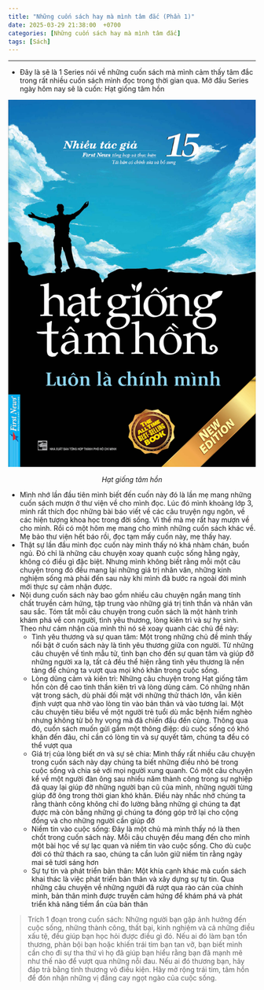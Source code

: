 ```yaml
---
title: "Những cuốn sách hay mà mình tâm đắc (Phần 1)"
date: 2025-03-29 21:38:00  +0700
categories: [Những cuốn sách hay mà mình tâm đắc]
tags: [Sách]
---
```


---

- Đây là sẽ là 1 Series nói về những cuốn sách mà mình cảm thấy tâm đắc trong rất nhiều cuốn sách mình đọc trong thời gian qua. Mở đầu Series ngày hôm nay sẽ là cuốn: Hạt giống tâm hồn

![anh](/assets/images/book/1.jpg)

<p align="center"><em>Hạt giống tâm hồn</em></p>

- Mình nhớ lần đầu tiên mình biết đến cuốn này đó là lần mẹ mang những cuốn sách mượn ở thư viện về cho mình đọc. Lúc đó mình khoảng lớp 3, mình rất thích đọc những bài báo viết về các câu truyện ngụ ngôn, về các hiện tượng khoa học trong đời sống. Vì thế mà mẹ rất hay mượn về cho mình. Rồi có một hôm mẹ mang cho mình những cuốn sách khác về. Mẹ bảo thư viện hết báo rồi, đọc tạm mấy cuốn này, mẹ thấy hay.
- Thật sự lần đầu mình đọc cuốn này mình thấy nó khá nhàm chán, buồn ngủ. Đó chỉ là những câu chuyện xoay quanh cuộc sống hằng ngày, không có điều gì đặc biệt. Nhưng mình không biết rằng mỗi một câu chuyện trong đó đều mang lại những giá trị nhân văn, những kinh nghiệm sống mà phải đến sau này khi mình đã bước ra ngoài đời mình mới thực sự cảm nhận được.
- Nội dung cuốn sách này bao gồm nhiều câu chuyện ngắn mang tính chất truyền cảm hứng, tập trung vào những giá trị tinh thần và nhân văn sau sắc. Tóm tắt mỗi câu chuyện trong cuốn sách là một hành trình khám phá về con người, tình yêu thương, lòng kiên trì và sự hy sinh. Theo như cảm nhận của mình thì nó sẽ xoay quanh các chủ đề này:
  - Tình yêu thương và sự quan tâm: Một trong những chủ đề mình thấy nổi bật ở cuốn sách này là tình yêu thương giữa con người. Từ những câu chuyện về tình mẫu tử, tình bạn cho đến sự quan tâm và giúp đỡ những người xa lạ, tất cả đều thể hiện rằng tình yêu thương là nền tảng để chúng ta vượt qua mọi khó khăn trong cuộc sống.
  - Lòng dũng cảm và kiên trì: Những câu chuyện trong Hạt giống tâm hồn còn đề cao tình thần kiên trì và lòng dùng cảm. Có những nhân vật trong sách, dù phải đối mặt với những thử thách lớn, vẫn kiên định vượt qua nhờ vào lòng tin vào bản thân và vào tương lai. Một câu chuyện tiêu biểu về một người trẻ tuổi dù mắc bệnh hiểm nghèo nhưng không từ bỏ hy vọng mà đã chiến đấu đến cùng. Thông qua đó, cuốn sách muốn gửi gắm một thông điệp: dù cuộc sống có khó khăn đến đâu, chỉ cần có lòng tin và sự quyết tâm, chúng ta đều có thể vượt qua
  - Giá trị của lòng biết ơn và sự sẻ chia: Mình thấy rất nhiều câu chuyện trong cuốn sách này dạy chúng ta biết những điều nhỏ bé trong cuộc sống và chia sẻ với mọi người xung quanh. Có một câu chuyện kể về một người đàn ông sau nhiều năm thành công trong sự nghiệp đã quay lại giúp đỡ những người bạn cũ của mình, những người từng giúp đỡ ông trong thời gian khó khăn. Điều này nhắc nhở chúng ta rằng thành công không chỉ đo lường bằng những gì chúng ta đạt được mà còn bằng những gì chúng ta đóng góp trở lại cho cộng đồng và cho những người cần giúp đỡ
  - Niềm tin vào cuộc sống: Đây là một chủ mà mình thấy nó là then chốt trong cuốn sách này. Mỗi câu chuyện đều mang đến cho mình một bài học về sự lạc quan và niềm tin vào cuộc sống. Cho dù cuộc đời có thử thách ra sao, chúng ta cần luôn giữ niềm tin rằng ngày mai sẽ tươi sáng hơn
  - Sự tự tin và phát triển bản thân: Một khía cạnh khác mà cuốn sách khai thác là việc phát triển bản thân và xây dựng sự tự tin. Qua những câu chuyện về những người đã rượt qua rào cản của chính mình, bản thân mình được truyền cảm hứng để khám phá và phát triển khả năng tiềm ẩn của bản thân

> Trích 1 đoạn trong cuốn sách: Những người bạn gặp ảnh hưởng đến cuộc sống, những thành công, thất bại, kinh nghiệm và cả những điều xấu tệ, đều giúp bạn học hỏi được điều gì đó. Nếu ai đó làm bạn tổn thương, phản bội bạn hoặc khiến trái tim bạn tan vỡ, bạn biết mình cần cho đi sự tha thứ vì họ đã giúp bạn hiểu rằng bạn đã mạnh mẽ như thế nào để vượt qua những nỗi đau. Nếu ai đó thương bạn, hãy đáp trả bằng tình thương vô điều kiện. Hãy mở rộng trái tim, tâm hồn để đón nhận những vị đắng cay ngọt ngào của cuộc sống.
